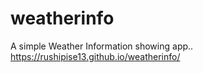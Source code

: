 # weatherinfo
A simple Weather Information showing app..
https://rushipise13.github.io/weatherinfo/
